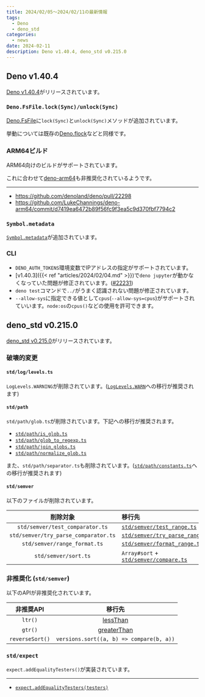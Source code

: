 ```yaml
---
title: 2024/02/05〜2024/02/11の最新情報
tags:
  - Deno
  - deno_std
categories:
  - news
date: 2024-02-11
description: Deno v1.40.4, deno_std v0.215.0
---
```


## Deno v1.40.4

[Deno v1.40.4](https://github.com/denoland/deno/releases/tag/v1.40.4)がリリースされています。

### `Deno.FsFile.lock(Sync)/unlock(Sync)`

[Deno.FsFile](https://deno.land/api@v1.40.4?s=Deno.FsFile)に`lock(Sync)`と`unlock(Sync)`メソッドが追加されています。

挙動については既存の[Deno.flock](https://deno.land/api@v1.40.4?s=Deno.flock)などと同様です。

### ARM64ビルド

ARM64向けのビルドがサポートされています。

これに合わせて[deno-arm64](https://github.com/LukeChannings/deno-arm64)も非推奨化されているようです。

---

- https://github.com/denoland/deno/pull/22298
- https://github.com/LukeChannings/deno-arm64/commit/d7419ea6472b89f56fc9f3ea5c9d370fbf7794c2

### `Symbol.metadata`

[`Symbol.metadata`](https://github.com/tc39/proposal-decorator-metadata)が追加されています。

### CLI

- `DENO_AUTH_TOKENS`環境変数でIPアドレスの指定がサポートされています。
- [v1.40.3]({{< ref "articles/2024/02/04.md" >}})で`deno jupyter`が動かなくなっていた問題が修正されています。([#22231](https://github.com/denoland/deno/issues/22231))
- `deno test`コマンドで`../`がうまく認識されない問題が修正されています。
- `--allow-sys`に指定できる値として`cpus`(`--allow-sys=cpus`)がサポートされていいます。`node:os`の`cpus()`などの使用を許可できます。

## deno_std v0.215.0

[deno_std v0.215.0](https://github.com/denoland/deno_std/releases/tag/0.215.0)がリリースされています。

### 破壊的変更

#### `std/log/levels.ts`

`LogLevels.WARNING`が削除されています。([`LogLevels.WARN`](https://deno.land/std@0.215.0/log/levels.ts?s=LogLevels)への移行が推奨されます)

#### `std/path`

`std/path/glob.ts`が削除されています。下記への移行が推奨されます。

- [`std/path/is_glob.ts`](https://deno.land/std@0.215.0/path/is_glob.ts)
- [`std/path/glob_to_regexp.ts`](https://deno.land/std@0.215.0/path/glob_to_regexp.ts)
- [`std/path/join_globs.ts`](https://deno.land/std@0.215.0/path/join_globs.ts)
- [`std/path/normalize_glob.ts`](https://deno.land/std@0.215.0/path/normalize_glob.ts)

また、`std/path/separator.ts`も削除されています。([`std/path/constants.ts`](https://deno.land/std@0.215.0/path/constants.ts)への移行が推奨されます)

#### `std/semver`

以下のファイルが削除されています。

|削除対象|移行先|
|:---:|:---|
|`std/semver/test_comparator.ts`|[`std/semver/test_range.ts`](https://deno.land/std@0.215.0/semver/test_range.ts)|
|`std/semver/try_parse_comparator.ts`|[`std/semver/try_parse_range.ts`](https://deno.land/std@0.215.0/semver/try_parse_range.ts)|
|`std/semver/range_format.ts`|[`std/semver/format_range.ts`](https://deno.land/std@0.215.0/semver/format_range.ts)|
|`std/semver/sort.ts`|`Array#sort` + [`std/semver/compare.ts`](https://deno.land/std@0.215.0/semver/compare.ts)|

### 非推奨化 (`std/semver`)

以下のAPIが非推奨化されています。

|非推奨API|移行先|
|:---:|:---:|
|`ltr()`|[lessThan](https://deno.land/std@0.215.0/semver/less_than.ts?s=lessThan)|
|`gtr()`|[greaterThan](https://deno.land/std@0.215.0/semver/greater_than.ts?s=greaterThan)|
|`reverseSort()`|`versions.sort((a, b) => compare(b, a))`|

### `std/expect`

`expect.addEqualityTesters()`が実装されています。

---

- [`expect.addEqualityTesters(testers)`](https://github.com/jestjs/jest/blob/v29.7.0/docs/ExpectAPI.md#expectaddequalitytesterstesters)
